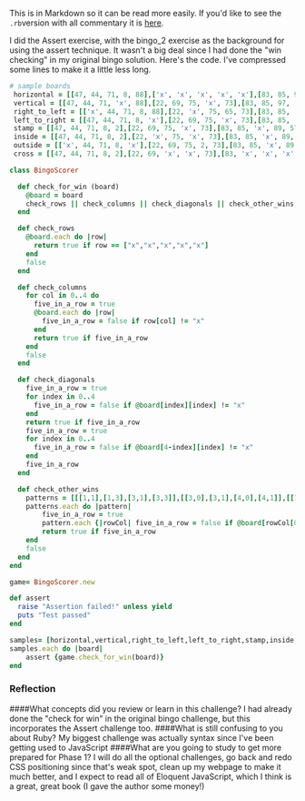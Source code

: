 This is in Markdown so it can be read more easily.  If you'd like to see the `.rb`version with all commentary it is [here](https://github.com/JonClayton/phase-0/blob/master/week-8/ruby-review/assert.rb).

I did the Assert exercise, with the bingo_2 exercise as the background for using the assert technique.  It wasn't a big deal since I had done the "win checking" in my original bingo solution.  Here's the code.  I've compressed some lines to make it a little less long.
```ruby
# sample boards
 horizontal = [[47, 44, 71, 8, 88],['x', 'x', 'x', 'x', 'x'],[83, 85, 97, 89, 57],[25, 31, 96, 68, 51],[75, 70, 54, 80, 83]]
 vertical = [[47, 44, 71, 'x', 88],[22, 69, 75, 'x', 73],[83, 85, 97, 'x', 57],[25, 31, 96, 'x', 51],[75, 70, 54, 'x', 83]]
 right_to_left = [['x', 44, 71, 8, 88],[22, 'x', 75, 65, 73],[83, 85, 'x', 89, 57],[25, 31, 96, 'x', 51],[75, 70, 54, 80, 'x']]
 left_to_right = [[47, 44, 71, 8, 'x'],[22, 69, 75, 'x', 73],[83, 85, 'x', 89, 57],[25, 'x', 96, 68, 51],['x', 70, 54, 80, 83]]
 stamp = [[47, 44, 71, 8, 2],[22, 69, 75, 'x', 73],[83, 85, 'x', 89, 57],['x', 'x', 96, 68, 51],['x', 'x', 54, 80, 83]]
 inside = [[47, 44, 71, 8, 2],[22, 'x', 75, 'x', 73],[83, 85, 'x', 89, 57],[25, 'x', 96, 'x', 51],['x', 70, 54, 80, 83]]
 outside = [['x', 44, 71, 8, 'x'],[22, 69, 75, 2, 73],[83, 85, 'x', 89, 57],[25, 'x', 96, 68, 51],['x', 70, 54, 80, 'x']]
 cross = [[47, 44, 71, 8, 2],[22, 69, 'x', 'x', 73],[83, 'x', 'x', 'x', 57],[25, 'x', 'x', 68, 51],['x', 70, 54, 80, 83]]

class BingoScorer

  def check_for_win (board)
  	@board = board
    check_rows || check_columns || check_diagonals || check_other_wins
  end

  def check_rows
    @board.each do |row|
      return true if row == ["x","x","x","x","x"]
    end
    false
  end

  def check_columns
    for col in 0..4 do
      five_in_a_row = true
      @board.each do |row|
        five_in_a_row = false if row[col] != "x"
      end
      return true if five_in_a_row
    end
    false
  end

  def check_diagonals
    five_in_a_row = true
    for index in 0..4
      five_in_a_row = false if @board[index][index] != "x"
    end
    return true if five_in_a_row
    five_in_a_row = true
    for index in 0..4
      five_in_a_row = false if @board[4-index][index] != "x"
    end
    five_in_a_row
  end

  def check_other_wins
  	patterns = [[[1,1],[1,3],[3,1],[3,3]],[[3,0],[3,1],[4,0],[4,1]],[[1,2],[2,1],[2,3],[3,2]],[[0,0],[0,4],[4,0],[4,4]]]
  	patterns.each do |pattern|
  		five_in_a_row = true
  		pattern.each {|rowCol| five_in_a_row = false if @board[rowCol[0]][rowCol[1]] != "x"}
  		return true if five_in_a_row
  	end
    false
  end
end

game= BingoScorer.new

def assert
  raise "Assertion failed!" unless yield
  puts "Test passed"
end

samples= [horizontal,vertical,right_to_left,left_to_right,stamp,inside,outside,cross]
samples.each do |board|
	assert {game.check_for_win(board)}
end
```
### Reflection
####What concepts did you review or learn in this challenge?
I had already done the "check for win" in the original bingo challenge, but this incorporates the Assert challenge too.
####What is still confusing to you about Ruby?
My biggest challenge was actually syntax since I've been getting used to JavaScript
####What are you going to study to get more prepared for Phase 1?
I will do all the optional challenges, go back and redo CSS positioning since that's weak spot, clean up my webpage to make it much better, and I expect to read all of Eloquent JavaScript, which I think is a great, great book (I gave the author some money!)

